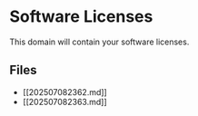 # Software Licenses

This domain will contain your software licenses.

## Files

- [[202507082362.md]]
- [[202507082363.md]]